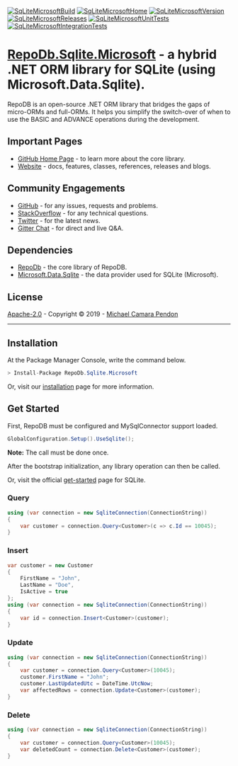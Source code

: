 [![SqLiteMicrosoftBuild](https://img.shields.io/appveyor/ci/mikependon/repodb-94v1s?&logo=appveyor)](https://ci.appveyor.com/project/mikependon/repodb-94v1s)
[![SqLiteMicrosoftHome](https://img.shields.io/badge/home-github-important?&logo=github)](https://github.com/mikependon/RepoDb)
[![SqLiteMicrosoftVersion](https://img.shields.io/nuget/v/RepoDb.Sqlite.Microsoft?&logo=nuget)](https://www.nuget.org/packages/RepoDb.Sqlite.Microsoft)
[![SqLiteMicrosoftReleases](https://img.shields.io/badge/releases-core-important?&logo=nuget)](http://repodb.net/release/sqlite-microsoft)
[![SqLiteMicrosoftUnitTests](https://img.shields.io/appveyor/tests/mikependon/repodb-jvodo?&logo=appveyor&label=unit%20tests)](https://ci.appveyor.com/project/mikependon/repodb-jvodo/build/tests)
[![SqLiteMicrosoftIntegrationTests](https://img.shields.io/appveyor/tests/mikependon/repodb-9lhxq?&logo=appveyor&label=integration%20tests)](https://ci.appveyor.com/project/mikependon/repodb-9lhxq/build/tests)

# [RepoDb.Sqlite.Microsoft](https://repodb.net/tutorial/get-started-sqlite) - a hybrid .NET ORM library for SQLite (using Microsoft.Data.Sqlite).

RepoDB is an open-source .NET ORM library that bridges the gaps of micro-ORMs and full-ORMs. It helps you simplify the switch-over of when to use the BASIC and ADVANCE operations during the development.

## Important Pages

- [GitHub Home Page](https://github.com/mikependon/RepoDb) - to learn more about the core library.
- [Website](http://repodb.net) - docs, features, classes, references, releases and blogs.

## Community Engagements

- [GitHub](https://github.com/mikependon/RepoDb/issues) - for any issues, requests and problems.
- [StackOverflow](https://stackoverflow.com/search?q=RepoDB) - for any technical questions.
- [Twitter](https://twitter.com/search?q=%23repodb) - for the latest news.
- [Gitter Chat](https://gitter.im/RepoDb/community) - for direct and live Q&A.

## Dependencies

- [RepoDb](https://www.nuget.org/packages/RepoDb/) - the core library of RepoDB.
- [Microsoft.Data.Sqlite](https://www.nuget.org/packages/Microsoft.Data.Sqlite/) - the data provider used for SQLite (Microsoft).

## License

[Apache-2.0](http://apache.org/licenses/LICENSE-2.0.html) - Copyright © 2019 - [Michael Camara Pendon](https://twitter.com/mike_pendon)

--------

## Installation

At the Package Manager Console, write the command below.

```csharp
> Install-Package RepoDb.Sqlite.Microsoft
```

Or, visit our [installation](http://repodb.net/tutorial/installation) page for more information.

## Get Started

First, RepoDB must be configured and MySqlConnector support loaded.

```csharp
GlobalConfiguration.Setup().UseSqlite();
```

**Note:** The call must be done once.

After the bootstrap initialization, any library operation can then be called.

Or, visit the official [get-started](http://repodb.net/tutorial/get-started-sqlite) page for SQLite.

### Query

```csharp
using (var connection = new SqliteConnection(ConnectionString))
{
	var customer = connection.Query<Customer>(c => c.Id == 10045);
}
```

### Insert

```csharp
var customer = new Customer
{
	FirstName = "John",
	LastName = "Doe",
	IsActive = true
};
using (var connection = new SqliteConnection(ConnectionString))
{
	var id = connection.Insert<Customer>(customer);
}
```

### Update

```csharp
using (var connection = new SqliteConnection(ConnectionString))
{
	var customer = connection.Query<Customer>(10045);
	customer.FirstName = "John";
	customer.LastUpdatedUtc = DateTime.UtcNow;
	var affectedRows = connection.Update<Customer>(customer);
}
```

### Delete

```csharp
using (var connection = new SqliteConnection(ConnectionString))
{
	var customer = connection.Query<Customer>(10045);
	var deletedCount = connection.Delete<Customer>(customer);
}
```
